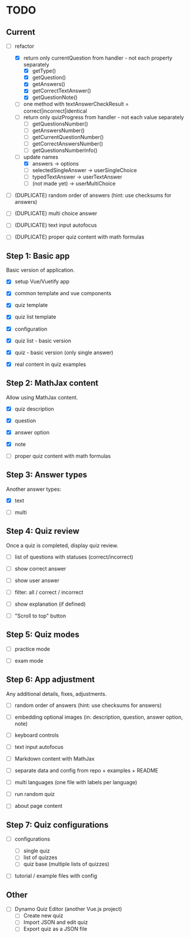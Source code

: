 # TODO

## Current

- [ ] refactor
    - [x] return only currentQuestion from handler - not each property separately
        - [x] getType()
        - [x] getQuestion()
        - [x] getAnswers()
        - [x] getCorrectTextAnswer()
        - [x] getQuestionNote()
    - [ ] one method with textAnswerCheckResult = correct|incorrect|identical
    - [ ] return only quizProgress from handler - not each value separately
        - [ ] getQuestionsNumber()
        - [ ] getAnswersNumber()
        - [ ] getCurrentQuestionNumber()
        - [ ] getCorrectAnswersNumber()
        - [ ] getQuestionsNumberInfo()
    - [ ] update names
        - [x] answers -> options
        - [ ] selectedSingleAnswer -> userSingleChoice
        - [ ] typedTextAnswer -> userTextAnswer
        - [ ] (not made yet) -> userMultiChoice
- [ ] (DUPLICATE) random order of answers (hint: use checksums for answers)
- [ ] (DUPLICATE) multi choice answer
- [ ] (DUPLICATE) text input autofocus
- [ ] (DUPLICATE) proper quiz content with math formulas


## Step 1: Basic app

Basic version of application.

- [x] setup Vue/Vuetify app
- [x] common template and vue components
- [x] quiz template
- [x] quiz list template
- [x] configuration
- [x] quiz list - basic version
- [x] quiz - basic version (only single answer)
- [x] real content in quiz examples


## Step 2: MathJax content

Allow using MathJax content.

- [x] quiz description
- [x] question
- [x] answer option
- [x] note
- [ ] proper quiz content with math formulas


## Step 3: Answer types

Another answer types:

- [x] text
- [ ] multi


## Step 4: Quiz review

Once a quiz is completed, display quiz review.

- [ ] list of questions with statuses (correct/incorrect)
- [ ] show correct answer
- [ ] show user answer
- [ ] filter: all / correct / incorrect
- [ ] show explanation (if defined)
- [ ] "Scroll to top" button


## Step 5: Quiz modes

- [ ] practice mode
- [ ] exam mode


## Step 6: App adjustment

Any additional details, fixes, adjustments.

- [ ] random order of answers (hint: use checksums for answers)
- [ ] embedding optional images (in: description, question, answer option, note)
- [ ] keyboard controls
- [ ] text input autofocus
- [ ] Markdown content with MathJax
- [ ] separate data and config from repo + examples + README
- [ ] multi languages (one file with labels per language)
- [ ] run random quiz
- [ ] about page content


## Step 7: Quiz configurations

- [ ] configurations
    - [ ] single quiz
    - [ ] list of quizzes
    - [ ] quiz base (multiple lists of quizzes)
- [ ] tutorial / example files with config


## Other

- [ ] Dynamo Quiz Editor (another Vue.js project)
    - [ ] Create new quiz
    - [ ] Import JSON and edit quiz
    - [ ] Export quiz as a JSON file

